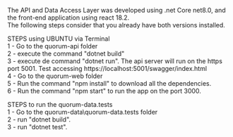 The API and Data Access Layer was developed using .net Core net8.0, and the front-end application using react 18.2.    
The following steps consider that you already have both versions installed.     
    
STEPS using UBUNTU via Terminal    
1 - Go to the quorum-api folder    
2 - execute the command "dotnet build"   
3 - execute de command "dotnet run". The api server will run on the https port 5001. Test accessing https://localhost:5001/swagger/index.html    
4 - Go to the quorum-web folder   
5 - Run the command "npm install" to download all the dependencies.   
6 - Run the command "npm start" to run the app on the port 3000.    
    
STEPS to run the quorum-data.tests   
1 - Go to the quorum-data\quorum-data.tests folder   
2 - run "dotnet build".    
3 - run "dotnet test".    
